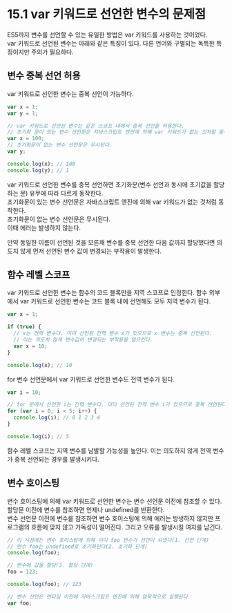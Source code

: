 # 15.1 var 키워드로 선언한 변수의 문제점

ES5까지 변수를 선언할 수 있는 유일한 방법은 var 키워드를 사용하는 것이었다.  
var 키워드로 선언된 변수는 아래와 같은 특징이 있다. 다른 언어와 구별되는 독특한 특징이지만 주의가 필요하다.

## 변수 중복 선언 허용

var 키워드로 선언한 변수는 중복 선언이 가능하다.

```js
var x = 1;
var y = 1;

// var 키워드로 선언된 변수는 같은 스코프 내에서 중복 선언을 허용한다.
// 초기화 문이 있는 변수 선언문은 자바스크립트 엔진에 의해 var 키워드가 없는 것처럼 동작한다.
var x = 100;
// 초기화문이 없는 변수 선언문은 무시된다.
var y;

console.log(x); // 100
console.log(y); // 1
```

var 키워드로 선언한 변수를 중복 선언하면 초기화문(변수 선언과 동시에 초기값을 할당하는 문) 유무에 따라 다르게 동작한다.  
초기화문이 있는 변수 선언문은 자바스크립트 엔진에 의해 var 키워드가 없는 것처럼 동작한다.  
초기화문이 없는 변수 선언문은 무시된다.  
이때 에러는 발생하지 않는다.

만약 동일한 이름이 선언된 것을 모른채 변수를 중복 선언한 다음 값까지 할당했다면 의도치 않게 먼저 선언된 변수 값이 변경되는 부작용이 발생한다.

## 함수 레벨 스코프

var 키워드로 선언한 변수는 함수의 코드 블록만을 지역 스코프로 인정한다. 함수 외부에서 var 키워드로 선언한 변수는 코드 블록 내에 선언해도 모두 지역 변수가 된다.

```js
var x = 1;

if (true) {
  // x는 전역 변수다. 이미 선언된 전역 변수 x가 있으므로 x 변수는 중복 선언된다.
  // 이는 의도치 않게 변수값이 변경되는 부작용을 일으킨다.
  var x = 10;
}

console.log(x); // 10
```

for 변수 선언문에서 var 키워드로 선언한 변수도 전역 변수가 된다.

```js
var i = 10;

// for 문에서 선언한 i는 전역 변수다. 이미 선언된 전역 변수 i가 있으므로 중복 선언된다.
for (var i = 0; i < 5; i++) {
  console.log(i); // 0 1 2 3 4
}

console.log(i); // 5
```

함수 레벨 스코프는 지역 변수를 남발할 가능성을 높인다. 이는 의도하지 않게 전역 변수가 중복 선언되는 경우를 발생시키다.

## 변수 호이스팅

변수 호이스팅에 의해 var 키워드로 선언한 변수는 변수 선언문 이전에 참조할 수 있다. 할당문 이전에 변수를 참조하면 언제나 undefined를 반환한다.  
변수 선언문 이전에 변수를 참조하면 변수 호이스팅에 의해 에러는 방생하지 않지만 프로그램의 흐름에 맞지 않고 가독성이 떨어진다. 그리고 오류를 발생시킬 여지를 남긴다.

```js
// 이 시점에는 변수 호이스팅에 의해 이미 foo 변수가 선언이 되었다(1. 선언 단계)
// 변수 foo는 undefined로 초기화된다(2. 초기화 단계)
console.log(foo);

// 변수에 값을 할당(3. 할당 단계)
foo = 123;

console.log(foo); // 123

// 변수 선언은 런타임 이전에 자바스크립트 엔진에 의해 암묵적으로 실행된다.
var foo;
```

